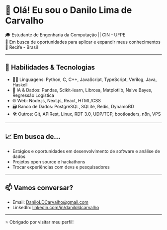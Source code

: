 # 👋 Olá! Eu sou o Danilo Lima de Carvalho

🎓 Estudante de Engenharia da Computação  || CIN - UFPE   
💼 Em busca de oportunidades para aplicar e expandir meus conhecimentos  
📍 Recife - Brasil

---

## 🚀 Habilidades & Tecnologias

- 👨‍💻 Linguagens: Python, C, C++, JavaScript, TypeScript, Verilog, Java, Haskell
- 🧠 IA & Dados: Pandas, Scikit-learn, Librosa, Matplotlib, Naive Bayes, Regressão Logística
- 🌐 Web: Node.js, Next.js, React, HTML/CSS
- 🗃️ Banco de Dados: PostgreSQL, SQLite, Redis, DynamoBD
- 🛠️ Outros: Git, APIRest, Linux, RDT 3.0, UDP/TCP, bootloaders, n8n, VPS

---

## 📈 Em busca de...

- Estágios e oportunidades em desenvolvimento de software e análise de dados  
- Projetos open source e hackathons  
- Trocar experiências com devs e pesquisadores

---

## 📫 Vamos conversar?

- Email: DaniloLDCarvalho@gmail.com  
- LinkedIn: [linkedin.com/in/daniloldcarvalho](https://www.linkedin.com/in/daniloldcarvalho/)

---

⭐ Obrigado por visitar meu perfil!
